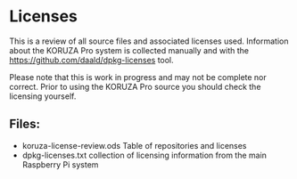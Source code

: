 # Licenses
This is a review of all source files and associated licenses used. Information about the KORUZA Pro system is collected manually and with the https://github.com/daald/dpkg-licenses tool.

Please note that this is work in progress and may not be complete nor correct. Prior to using the KORUZA Pro source you should check the licensing yourself.

## Files:
 * koruza-license-review.ods Table of repositories and licenses
 * dpkg-licenses.txt collection of licensing information from the main Raspberry Pi system
